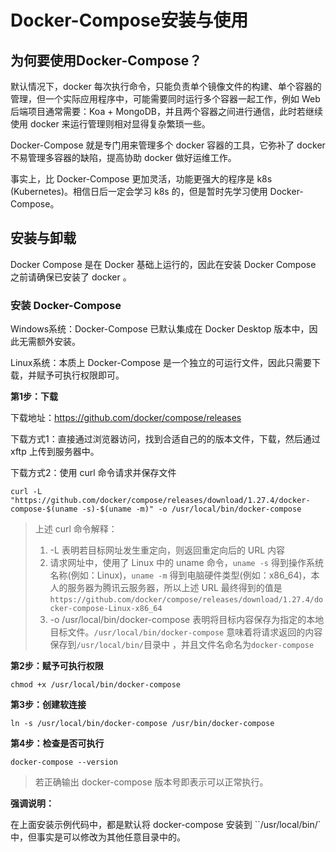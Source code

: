 # Docker-Compose安装与使用

## 为何要使用Docker-Compose？

默认情况下，docker 每次执行命令，只能负责单个镜像文件的构建、单个容器的管理，但一个实际应用程序中，可能需要同时运行多个容器一起工作，例如 Web后端项目通常需要：Koa + MongoDB，并且两个容器之间进行通信，此时若继续使用 docker 来运行管理则相对显得复杂繁琐一些。

Docker-Compose 就是专门用来管理多个 docker 容器的工具，它弥补了 docker 不易管理多容器的缺陷，提高协助 docker 做好运维工作。

事实上，比 Docker-Compose 更加灵活，功能更强大的程序是 k8s (Kubernetes)。相信日后一定会学习 k8s 的，但是暂时先学习使用 Docker-Compose。



## 安装与卸载

Docker Compose 是在 Docker 基础上运行的，因此在安装 Docker Compose 之前请确保已安装了 docker 。

### 安装 Docker-Compose

Windows系统：Docker-Compose 已默认集成在 Docker Desktop 版本中，因此无需额外安装。

Linux系统：本质上 Docker-Compose 是一个独立的可运行文件，因此只需要下载，并赋予可执行权限即可。

**第1步：下载**

下载地址：https://github.com/docker/compose/releases

下载方式1：直接通过浏览器访问，找到合适自己的的版本文件，下载，然后通过 xftp 上传到服务器中。

下载方式2：使用 curl 命令请求并保存文件

```
curl -L "https://github.com/docker/compose/releases/download/1.27.4/docker-compose-$(uname -s)-$(uname -m)" -o /usr/local/bin/docker-compose
```

> 上述 curl  命令解释：
>
> 1. -L 表明若目标网址发生重定向，则返回重定向后的 URL 内容
> 2. 请求网址中，使用了 Linux 中的 uname 命令，`uname -s` 得到操作系统名称(例如：Linux)，`uname -m` 得到电脑硬件类型(例如：x86_64)，本人的服务器为腾讯云服务器，所以上述 URL 最终得到的值是`https://github.com/docker/compose/releases/download/1.27.4/docker-compose-Linux-x86_64`
> 3. -o /usr/local/bin/docker-compose 表明将目标内容保存为指定的本地目标文件。`/usr/local/bin/docker-compose` 意味着将请求返回的内容保存到`/usr/local/bin/`目录中 ，并且文件名命名为`docker-compose`

**第2步：赋予可执行权限**

```
chmod +x /usr/local/bin/docker-compose
```

**第3步：创建软连接**

```
ln -s /usr/local/bin/docker-compose /usr/bin/docker-compose
```

**第4步：检查是否可执行**

```
docker-compose --version
```

> 若正确输出 docker-compose 版本号即表示可以正常执行。

**强调说明：**

在上面安装示例代码中，都是默认将 docker-compose 安装到 ``/usr/local/bin/` 中，但事实是可以修改为其他任意目录中的。